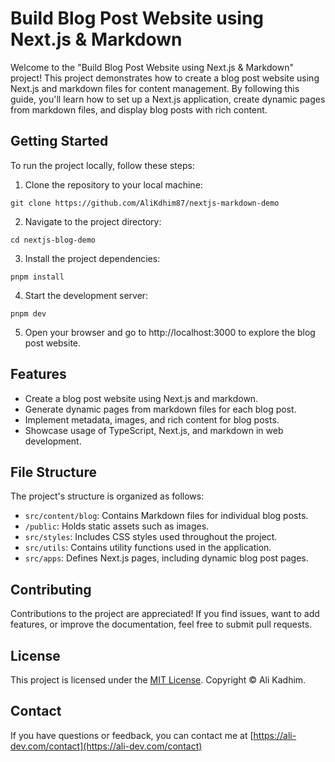 # Build Blog Post Website using Next.js & Markdown

Welcome to the "Build Blog Post Website using Next.js & Markdown" project! This project demonstrates how to create a blog post website using Next.js and markdown files for content management. By following this guide, you'll learn how to set up a Next.js application, create dynamic pages from markdown files, and display blog posts with rich content.

## Getting Started

To run the project locally, follow these steps:

1. Clone the repository to your local machine:

```shell
git clone https://github.com/AliKdhim87/nextjs-markdown-demo

```

2. Navigate to the project directory:

```shell
cd nextjs-blog-demo

```

3. Install the project dependencies:

```shell
pnpm install

```

4. Start the development server:

```shell
pnpm dev
```

5. Open your browser and go to http://localhost:3000 to explore the blog post website.

## Features

- Create a blog post website using Next.js and markdown.
- Generate dynamic pages from markdown files for each blog post.
- Implement metadata, images, and rich content for blog posts.
- Showcase usage of TypeScript, Next.js, and markdown in web development.

## File Structure

The project's structure is organized as follows:

- `src/content/blog`: Contains Markdown files for individual blog posts.
- `/public`: Holds static assets such as images.
- `src/styles`: Includes CSS styles used throughout the project.
- `src/utils`: Contains utility functions used in the application.
- `src/apps`: Defines Next.js pages, including dynamic blog post pages.

## Contributing

Contributions to the project are appreciated! If you find issues, want to add features, or improve the documentation, feel free to submit pull requests.

## License

This project is licensed under the [MIT License](./LICENSE). Copyright © Ali Kadhim.

## Contact

If you have questions or feedback, you can contact me at [https://ali-dev.com/contact](https://ali-dev.com/contact)
